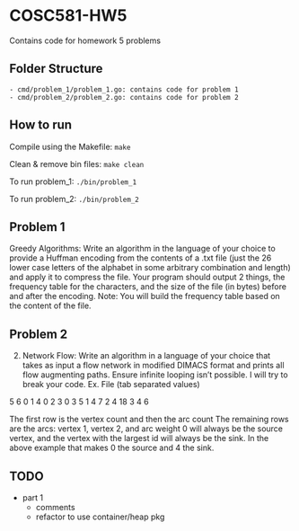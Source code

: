 # COSC581-HW5
Contains code for homework 5 problems

## Folder Structure
```
- cmd/problem_1/problem_1.go: contains code for problem 1
- cmd/problem_2/problem_2.go: contains code for problem 2
```

## How to run 
Compile using the Makefile: `make`

Clean & remove bin files: `make clean`

To run problem_1: `./bin/problem_1`

To run problem_2: `./bin/problem_2`

## Problem 1 
Greedy Algorithms: Write an algorithm in the language of your choice to provide
a Huffman encoding from the contents of a .txt file (just the 26 lower case letters
of the alphabet in some arbitrary combination and length) and apply it to
compress the file. Your program should output 2 things, the frequency table for
the characters, and the size of the file (in bytes) before and after the encoding.
Note: You will build the frequency table based on the content of the file.

## Problem 2
2. Network Flow: Write an algorithm in a language of your choice that takes as input
a flow network in modified DIMACS format and prints all flow augmenting paths.
Ensure infinite looping isn’t possible. I will try to break your code.
Ex. File (tab separated values)

5 6
0 1 4
0 2 3
0 3 5
1 4 7
2 4 18
3 4 6

The first row is the vertex count and then the arc count
The remaining rows are the arcs: vertex 1, vertex 2, and arc weight
0 will always be the source vertex, and the vertex with the largest id will always
be the sink. In the above example that makes 0 the source and 4 the sink.

## TODO
- part 1 
    - comments
    - refactor to use container/heap pkg
